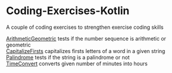 # Coding-Exercises-Kotlin
A couple of coding exercises to strengthen exercise coding skills

[ArithmeticGeometric](https://github.com/Pelc314/Coding-Exercises/blob/main/ArithmeticGeometricTest.kt) tests if the number sequence is arithmetic or geometric <br />
[CapitalizeFirsts](https://github.com/Pelc314/Coding-Exercises/blob/main/CapitalizeFirsts.kt) capitalizes firsts letters of a word in a given string <br />
[Palindrome](https://github.com/Pelc314/Coding-Exercises/blob/main/Palindrome.kt) tests if the string is a palindrome or not <br />
[TimeConvert](https://github.com/Pelc314/Coding-Exercises/blob/main/TimeConvert.kt) converts given number of minutes into hours<br />
